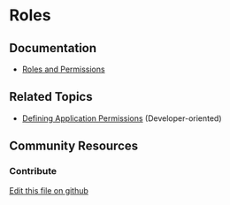 # Roles

## Documentation

* [Roles and Permissions](https://portal.liferay.dev/docs/7-2/user/-/knowledge_base/u/roles-and-permissions)

## Related Topics

* [Defining Application Permissions](https://portal.liferay.dev/docs/7-2/frameworks/-/knowledge_base/f/defining-application-permissions) (Developer-oriented)

## Community Resources


### Contribute

[Edit this file on github](https://github.com/olafk/controlpanel-documentation-docs/blob/master/md/72en/com_liferay_roles_admin_web_portlet_RolesAdminPortlet/details.md)

